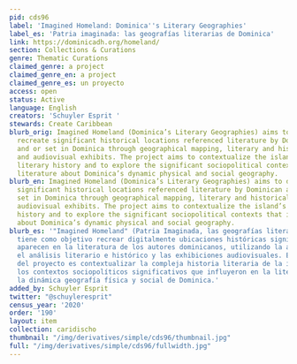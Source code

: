 ```yaml
---
pid: cds96
label: 'Imagined Homeland: Dominica''s Literary Geographies'
label_es: 'Patria imaginada: las geografías literarias de Dominica'
link: https://dominicadh.org/homeland/
section: Collections & Curations
genre: Thematic Curations
claimed_genre: a project
claimed_genre_en: a project
claimed_genre_es: un proyecto
access: open
status: Active
language: English
creators: 'Schuyler Esprit '
stewards: Create Caribbean
blurb_orig: Imagined Homeland (Dominica’s Literary Geographies) aims to digitally
  recreate significant historical locations referenced literature by Dominican authors
  and or set in Dominica through geographical mapping, literary and historical analysis
  and audiovisual exhibits. The project aims to contextualize the island’s complex
  literary history and to explore the significant sociopolitical contexts that influenced
  literature about Dominica’s dynamic physical and social geography.
blurb_en: Imagined Homeland (Dominica’s Literary Geographies) aims to digitally recreate
  significant historical locations referenced literature by Dominican authors and/or
  set in Dominica through geographical mapping, literary and historical analysis and
  audiovisual exhibits. The project aims to contextualize the island’s complex literary
  history and to explore the significant sociopolitical contexts that influenced literature
  about Dominica’s dynamic physical and social geography.
blurb_es: '"Imagined Homeland" (Patria Imaginada, las geografías literarias de Dominica)
  tiene como objetivo recrear digitalmente ubicaciones históricas significativas que
  aparecen en la literatura de los autores dominicanos, utilizando la asignación geográfica,
  el análisis literario e histórico y las exhibiciones audiovisuales. El objetivo
  del proyecto es contextualizar la compleja historia literaria de la isla y explorar
  los contextos sociopolíticos significativos que influyeron en la literatura sobre
  la dinámica geografía física y social de Dominica.'
added_by: Schuyler Esprit
twitter: "@schuyleresprit"
census_year: '2020'
order: '190'
layout: item
collection: caridischo
thumbnail: "/img/derivatives/simple/cds96/thumbnail.jpg"
full: "/img/derivatives/simple/cds96/fullwidth.jpg"
---
```


